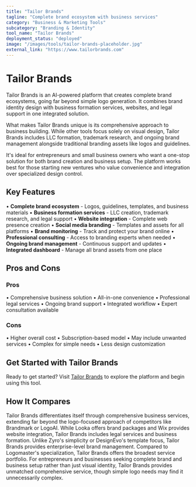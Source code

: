 ```yaml
---
title: "Tailor Brands"
tagline: "Complete brand ecosystem with business services"
category: "Business & Marketing Tools"
subcategory: "Branding & Identity"
tool_name: "Tailor Brands"
deployment_status: "deployed"
image: "/images/tools/tailor-brands-placeholder.jpg"
external_link: "https://www.tailorbrands.com"
---
```


# Tailor Brands

Tailor Brands is an AI-powered platform that creates complete brand ecosystems, going far beyond simple logo generation. It combines brand identity design with business formation services, websites, and legal support in one integrated solution.

What makes Tailor Brands unique is its comprehensive approach to business building. While other tools focus solely on visual design, Tailor Brands includes LLC formation, trademark research, and ongoing brand management alongside traditional branding assets like logos and guidelines.

It's ideal for entrepreneurs and small business owners who want a one-stop solution for both brand creation and business setup. The platform works best for those starting new ventures who value convenience and integration over specialized design control.

## Key Features

• **Complete brand ecosystem** - Logos, guidelines, templates, and business materials
• **Business formation services** - LLC creation, trademark research, and legal support
• **Website integration** - Complete web presence creation
• **Social media branding** - Templates and assets for all platforms
• **Brand monitoring** - Track and protect your brand online
• **Professional consulting** - Access to branding experts when needed
• **Ongoing brand management** - Continuous support and updates
• **Integrated dashboard** - Manage all brand assets from one place

## Pros and Cons

### Pros
• Comprehensive business solution
• All-in-one convenience
• Professional legal services
• Ongoing brand support
• Integrated workflow
• Expert consultation available

### Cons
• Higher overall cost
• Subscription-based model
• May include unwanted services
• Complex for simple needs
• Less design customization

## Get Started with Tailor Brands

Ready to get started? Visit [Tailor Brands](https://www.tailorbrands.com) to explore the platform and begin using this tool.

## How It Compares

Tailor Brands differentiates itself through comprehensive business services, extending far beyond the logo-focused approach of competitors like Brandmark or LogoAI. While Looka offers brand packages and Wix provides website integration, Tailor Brands includes legal services and business formation. Unlike Zyro's simplicity or DesignEvo's template focus, Tailor Brands provides enterprise-level brand management. Compared to Logomaster's specialization, Tailor Brands offers the broadest service portfolio. For entrepreneurs and businesses seeking complete brand and business setup rather than just visual identity, Tailor Brands provides unmatched comprehensive service, though simple logo needs may find it unnecessarily complex.